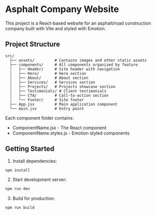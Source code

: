 # Asphalt Company Website

This project is a React-based website for an asphalt/road construction company built with Vite and styled with Emotion.

## Project Structure

```
src/
  ├── assets/         # Contains images and other static assets
  ├── components/     # All components organized by feature
  │   ├── Header/     # Site header with navigation
  │   ├── Hero/       # Hero section
  │   ├── About/      # About section
  │   ├── Services/   # Services section
  │   ├── Projects/   # Projects showcase section
  │   ├── Testimonials/ # Client testimonials
  │   ├── CTA/        # Call-to-action section
  │   └── Footer/     # Site footer
  ├── App.jsx         # Main application component
  └── main.jsx        # Entry point
```

Each component folder contains:

- ComponentName.jsx - The React component
- ComponentName.styles.js - Emotion styled components

## Getting Started

1. Install dependencies:

```bash
npm install
```

2. Start development server:

```bash
npm run dev
```

3. Build for production:

```bash
npm run build
```
